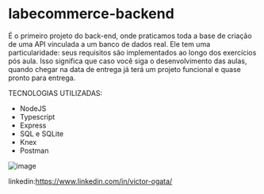 # labecommerce-backend
É o primeiro projeto do back-end, onde praticamos toda a base de criação de uma API vinculada a um banco de dados real.
Ele tem uma particularidade: seus requisitos são implementados ao longo dos exercícios pós aula. Isso significa que caso você siga o desenvolvimento das aulas, quando chegar na data de entrega já terá um projeto funcional e quase pronto para entrega.

TECNOLOGIAS UTILIZADAS:

* NodeJS
* Typescript
* Express
* SQL e SQLite
* Knex
* Postman

![image](https://user-images.githubusercontent.com/111644685/236358873-9365c735-f243-4e89-b402-e7d88c0cce88.png)


linkedin:https://www.linkedin.com/in/victor-ogata/
